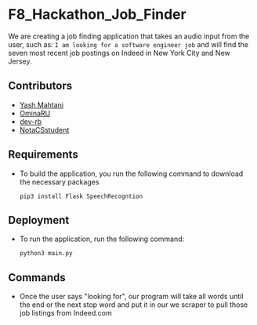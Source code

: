 # F8_Hackathon_Job_Finder

We are creating a job finding application that takes an audio input from the user, such as:
    ```
    I am looking for a software engineer job
    ```
and will find the seven most recent job postings on Indeed in New York City and New Jersey.

## Contributors

- [Yash Mahtani](https://github.com/gasperjw1)
- [OminaRU](https://github.com/OminaRU)
- [dev-rb](https://github.com/dev-rb)
- [NotaCSstudent](https://github.com/NotaCSstudent)

## Requirements

- To build the application, you run the following command to download the necessary packages 
    ```
    pip3 install Flask SpeechRecogntion
    ```
    
## Deployment

- To run the application, run the following command:
    ```
    python3 main.py
    ```
    
## Commands
- Once the user says "looking for", our program will take all words until the end or the next stop word 
    and put it in our we scraper to pull those job listings from Indeed.com
